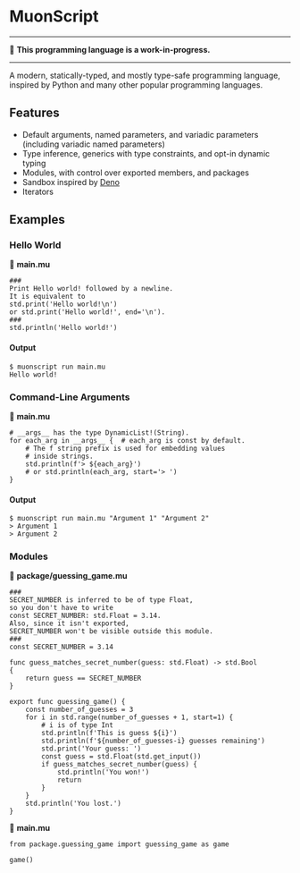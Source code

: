 # MuonScript

---

🚧 **This programming language is a work-in-progress.**

---

A modern, statically-typed, and mostly type-safe programming language, inspired by Python and many other popular programming languages.

## Features

- Default arguments, named parameters, and variadic parameters (including variadic named parameters)
- Type inference, generics with type constraints, and opt-in dynamic typing
- Modules, with control over exported members, and packages
- Sandbox inspired by [Deno](https://deno.land/)
- Iterators

## Examples

### Hello World

📄 **main.mu**
```
###
Print Hello world! followed by a newline.
It is equivalent to
std.print('Hello world!\n')
or std.print('Hello world!', end='\n').
###
std.println('Hello world!')
```
#### Output
```
$ muonscript run main.mu
Hello world!
```

### Command-Line Arguments

📄 **main.mu**
```
# __args__ has the type DynamicList!(String).
for each_arg in __args__ {  # each_arg is const by default.
    # The f string prefix is used for embedding values
    # inside strings.
    std.println(f'> ${each_arg}')
    # or std.println(each_arg, start='> ')
}
```
#### Output
```
$ muonscript run main.mu "Argument 1" "Argument 2"
> Argument 1
> Argument 2
```

### Modules

📄 **package/guessing_game.mu**
```
###
SECRET_NUMBER is inferred to be of type Float,
so you don't have to write
const SECRET_NUMBER: std.Float = 3.14.
Also, since it isn't exported,
SECRET_NUMBER won't be visible outside this module.
###
const SECRET_NUMBER = 3.14

func guess_matches_secret_number(guess: std.Float) -> std.Bool
{
    return guess == SECRET_NUMBER
}

export func guessing_game() {
    const number_of_guesses = 3
    for i in std.range(number_of_guesses + 1, start=1) {
        # i is of type Int
        std.println(f'This is guess ${i}')
        std.println(f'${number_of_guesses-i} guesses remaining')
        std.print('Your guess: ')
        const guess = std.Float(std.get_input())
        if guess_matches_secret_number(guess) {
            std.println('You won!')
            return
        }
    }
    std.println('You lost.')
}
```

📄 **main.mu**
```
from package.guessing_game import guessing_game as game

game()
```
